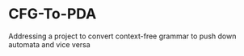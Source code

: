 # CFG-To-PDA
Addressing a project to convert context-free grammar to push down automata and vice versa
